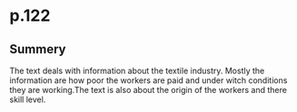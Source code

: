 # p.122
## Summery

The text deals with information about the textile industry. Mostly the information are how poor the workers are paid and under witch conditions they are working.The text is also about the origin of the workers and there skill level.